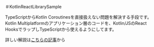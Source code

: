 ＃KotlinReactLibrarySample

TypeScriptからKotlin Coroutinesを直接扱えない問題を解決する手段です。
Kotlin Multiplatformのアプリケーション層のコードを、Kotlin/JSのReact HooksでラップしTypeScriptから使えるようにしてます。

詳しい解説は[こちらの記事](https://qiita.com/UramnOIL/items/b4ebdc4d942cf2ed00f6)から
